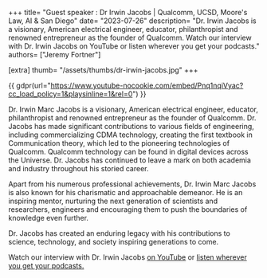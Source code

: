 +++
title= "Guest speaker : Dr Irwin Jacobs | Qualcomm, UCSD, Moore's Law, AI & San Diego"
date= "2023-07-26"
description= "Dr. Irwin Jacobs is a visionary, American electrical engineer, educator, philanthropist and renowned entrepreneur as the founder of Qualcomm. Watch our interview with Dr. Irwin Jacobs on YouTube or listen wherever you get your podcasts."
authors= ["Jeremy Fortner"]

[extra]
thumb= "/assets/thumbs/dr-irwin-jacobs.jpg"
+++

{{ gdpr(url="https://www.youtube-nocookie.com/embed/Pnq1nqiVyac?cc_load_policy=1&playsinline=1&rel=0") }}

Dr. Irwin Marc Jacobs is a visionary, American electrical engineer, educator, philanthropist and renowned entrepreneur as the founder of Qualcomm. Dr. Jacobs has made significant contributions to various fields of engineering, including commercializing CDMA technology, creating the first textbook in Communication theory, which led to the pioneering technologies of Qualcomm. Qualcomm technology can be found in digital devices across the Universe. Dr. Jacobs has continued to leave a mark on both academia and industry throughout his storied career. 

Apart from his numerous professional achievements, Dr. Irwin Marc Jacobs is also known for his charismatic and approachable demeanor. He is an inspiring mentor, nurturing the next generation of scientists and researchers, engineers and encouraging them to push the boundaries of knowledge even further.

Dr. Jacobs has created an enduring legacy with his contributions to science, technology, and society inspiring generations to come.

Watch our interview with Dr. Irwin Jacobs [on YouTube](https://youtube.com/watch?v=Pnq1nqiVyac) or [listen wherever you get your podcasts.](/podcast)


